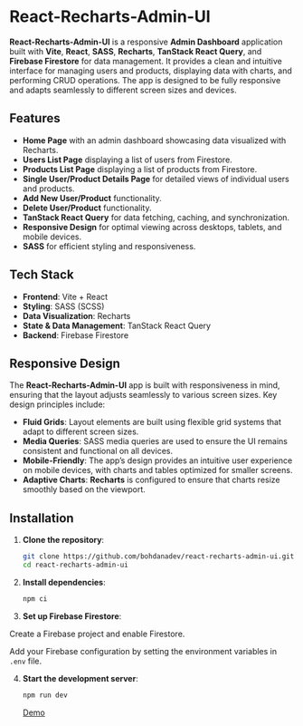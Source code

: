 # React-Recharts-Admin-UI

**React-Recharts-Admin-UI** is a responsive **Admin Dashboard** application built with **Vite**, **React**, **SASS**, **Recharts**, **TanStack React Query**, and **Firebase Firestore** for data management. It provides a clean and intuitive interface for managing users and products, displaying data with charts, and performing CRUD operations. The app is designed to be fully responsive and adapts seamlessly to different screen sizes and devices.

## Features

- **Home Page** with an admin dashboard showcasing data visualized with Recharts.
- **Users List Page** displaying a list of users from Firestore.
- **Products List Page** displaying a list of products from Firestore.
- **Single User/Product Details Page** for detailed views of individual users and products.
- **Add New User/Product** functionality.
- **Delete User/Product** functionality.
- **TanStack React Query** for data fetching, caching, and synchronization.
- **Responsive Design** for optimal viewing across desktops, tablets, and mobile devices.
- **SASS** for efficient styling and responsiveness.

## Tech Stack

- **Frontend**: Vite + React
- **Styling**: SASS (SCSS)
- **Data Visualization**: Recharts
- **State & Data Management**: TanStack React Query
- **Backend**: Firebase Firestore

## Responsive Design

The **React-Recharts-Admin-UI** app is built with responsiveness in mind, ensuring that the layout adjusts seamlessly to various screen sizes. Key design principles include:

- **Fluid Grids**: Layout elements are built using flexible grid systems that adapt to different screen sizes.
- **Media Queries**: SASS media queries are used to ensure the UI remains consistent and functional on all devices.
- **Mobile-Friendly**: The app’s design provides an intuitive user experience on mobile devices, with charts and tables optimized for smaller screens.
- **Adaptive Charts**: **Recharts** is configured to ensure that charts resize smoothly based on the viewport.

## Installation

1. **Clone the repository**:

   ```bash
   git clone https://github.com/bohdanadev/react-recharts-admin-ui.git
   cd react-recharts-admin-ui
   ```

2. **Install dependencies**:

   ```bash
   npm ci
   ```

3. **Set up Firebase Firestore**:

Create a Firebase project and enable Firestore.

Add your Firebase configuration by setting the environment variables in `.env` file.

4. **Start the development server**:

   ```bash
   npm run dev
   ```

   [Demo](https://react-recharts-admin-ui.vercel.app/)
